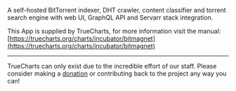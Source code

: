 A self-hosted BitTorrent indexer, DHT crawler, content classifier and torrent search engine with web UI, GraphQL API and Servarr stack integration.

This App is supplied by TrueCharts, for more information visit the manual: [https://truecharts.org/charts/incubator/bitmagnet](https://truecharts.org/charts/incubator/bitmagnet)

---

TrueCharts can only exist due to the incredible effort of our staff.
Please consider making a [donation](https://truecharts.org/sponsor) or contributing back to the project any way you can!
